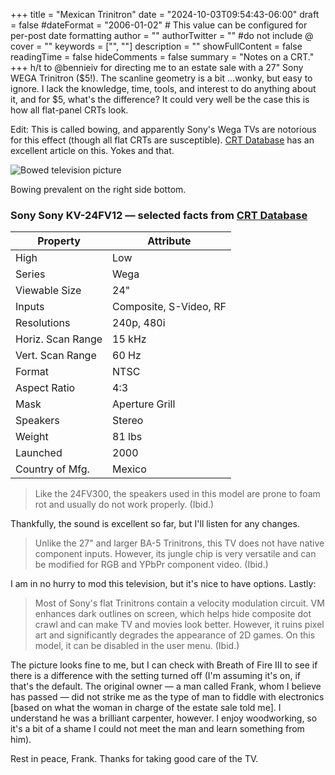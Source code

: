+++
title = "Mexican Trinitron"
date = "2024-10-03T09:54:43-06:00"
draft = false
#dateFormat = "2006-01-02" # This value can be configured for per-post date formatting
author = ""
authorTwitter = "" #do not include @
cover = ""
keywords = ["", ""]
description = ""
showFullContent = false
readingTime = false
hideComments = false
summary = "Notes on a CRT."
+++
h/t to @bennieiv for directing me to an estate sale with a 27" Sony WEGA Trinitron ($5!). The scanline geometry is a bit ...wonky, but easy to ignore. I lack the knowledge, time, tools, and interest to do anything about it, and for $5, what's the difference? It could very well be the case this is how all flat-panel CRTs look. 

Edit: This is called bowing, and apparently Sony's Wega TVs are notorious for this effect (though all flat CRTs are susceptible). [CRT Database](https://crtdatabase.com/faq/adjusting-the-yoke-on-a-flat-crt-to-fix-bowing) has an excellent article on this. Yokes and that.

![Bowed television picture](https://belmead.github.io/blog/images/tv-bowed-image-mgs.jpg "Bowed television picture")

Bowing prevalent on the right side bottom.

### Sony Sony KV-24FV12 — selected facts from [CRT Database](https://crtdatabase.com/crts/sony/sony-kv-24fv12)

| Property          | Attribute              |
|-------------------|-------------------------|
| High              | Low                    |
| Series            | Wega                   |
| Viewable Size     | 24"                    |
| Inputs            | Composite, S-Video, RF |
| Resolutions       | 240p, 480i             |
| Horiz. Scan Range | 15 kHz                 |
| Vert. Scan Range  | 60 Hz                  |
| Format            | NTSC                   |
| Aspect Ratio      | 4:3                    |
| Mask              | Aperture Grill         |
| Speakers          | Stereo                 |
| Weight            | 81 lbs                 |
| Launched          | 2000                   |
| Country of Mfg.   | Mexico                 |

> Like the 24FV300, the speakers used in this model are prone to foam rot and usually do not work properly. (Ibid.)

Thankfully, the sound is excellent so far, but I'll listen for any changes.

> Unlike the 27" and larger BA-5 Trinitrons, this TV does not have native component inputs. However, its jungle chip is very versatile and can be modified for RGB and YPbPr component video. (Ibid.)

I am in no hurry to mod this television, but it's nice to have options. Lastly:

>Most of Sony's flat Trinitrons contain a velocity modulation circuit. VM enhances dark outlines on screen, which helps hide composite dot crawl and can make TV and movies look better. However, it ruins pixel art and significantly degrades the appearance of 2D games. On this model, it can be disabled in the user menu. (Ibid.)

The picture looks fine to me, but I can check with Breath of Fire III to see if there is a difference with the setting turned off (I'm assuming it's on, if that's the default. The original owner — a man called Frank, whom I believe has passed — did not strike me as the type of man to fiddle with electronics [based on what the woman in charge of the estate sale told me]. I understand he was a brilliant carpenter, however. I enjoy woodworking, so it's a bit of a shame I could not meet the man and learn something from him).

Rest in peace, Frank. Thanks for taking good care of the TV.
